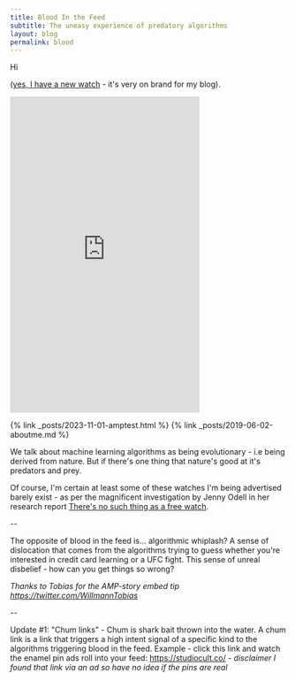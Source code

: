 ```yaml
---
title: Blood In the Feed
subtitle: The uneasy experience of predatory algorithms
layout: blog
permalink: blood
---
```


Hi

 ([yes, I have a new watch](https://www.skagen.com/en-us/aaren-kulor-neon-green-silicone-41mm-watch-skw6556) - it's very on brand for my blog).


<p><iframe class="ampframe" src="https://tomcritchlow.com/stories/blood-in-the-feed/" width="343px" height="572px"></iframe></p>
{% link _posts/2023-11-01-amptest.html %}
{% link _posts/2019-06-02-aboutme.md %}


<style>
.ampframe{
    border:none
}
</style>

We talk about machine learning algorithms as being evolutionary - i.e being derived from nature. But if there's one thing that nature's good at it's predators and prey. 

Of course, I'm certain at least some of these watches I'm being advertised barely exist - as per the magnificent investigation by Jenny Odell in her research report [There's no such thing as a free watch](http://www.jennyodell.com/free-watch.html).

--

The opposite of blood in the feed is... algorithmic whiplash? A sense of dislocation that comes from the algorithms trying to guess whether you're interested in credit card learning or a UFC fight. This sense of unreal disbelief - how can you get things so wrong?

*Thanks to Tobias for the AMP-story embed tip <https://twitter.com/WillmannTobias>*

--

Update #1: "Chum links" - Chum is shark bait thrown into the water. A chum link is a link that triggers a high intent signal of a specific kind to the algorithms triggering blood in the feed. Example - click this link and watch the enamel pin ads roll into your feed: <https://studiocult.co/> - *disclaimer I found that link via an ad so have no idea if the pins are real*

